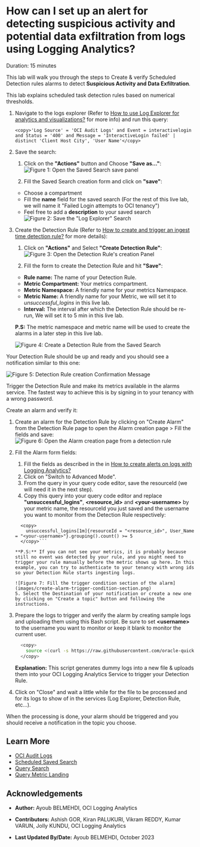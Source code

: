 # How can I set up an alert for detecting suspicious activity and potential data exfiltration from logs using Logging Analytics?

Duration: 15 minutes

This lab will walk you through the steps to Create & verify Scheduled Detection rules alarms to detect **Suspicious Activity and Data Exfiltration**.

This lab explains scheduled task detection rules based on numerical thresholds.

1. Navigate to the logs explorer (Refer to [How to use Log Explorer for analytics and visualizations?](?lab=sprint-log-explorer-for-analytics-and-visualizations) for more info) and run this query:

    ```MQL
    <copy>'Log Source' = 'OCI Audit Logs' and Event = interactivelogin and Status = '400' and Message = 'InteractiveLogin failed' | distinct 'Client Host City', 'User Name'</copy>
    ```

2. Save the search:

    1. Click on the **"Actions"** button and Choose **"Save as..."**:
    ![Figure 1: Open the Saved Search save panel](images/open-saved-search-save-panel.png)

    2. Fill the Saved Search creation form and click on **"save"**:
      - Choose a compartment
      - Fill the **name** field for the saved search (For the rest of this live lab, we will name it "Failed Login attempts to OCI tenancy")
      - Feel free to add a **description** to your saved search
    ![Figure 2: Save the "Log Explorer" Search](images/save-search-from-log-explorer.png)

3. Create the Detection Rule (Refer to [How to create and trigger an ingest time detection rule?](?lab=create-scheduled-search-detection-rule) for more details):

    1. Click on **"Actions"** and Select **"Create Detection Rule"**:
    ![Figure 3: Open the Detection Rule's creation Panel](images/open-detection-rule-creation-panel.png)

    2. Fill the form to create the Detection Rule and hit **"Save"**:

      - **Rule name:** The name of your Detection Rule.
      - **Metric Compartment:** Your metrics compartment.
      - **Metric Namespace:** A friendly name for your metrics Namespace.
      - **Metric Name:** A friendly name for your Metric, we will set it to *unsuccessful_logins* in this live lab.
      - **Interval:** The interval after which the Detection Rule should be re-run, We will set it to 5 min in this live lab.

      **P.S:** The metric namespace and metric name will be used to create the alarms in a later step in this live lab.

      ![Figure 4: Create a Detection Rule from the Saved Search](images/create-detection-rule-from-saved-search.png)

Your Detection Rule should be up and ready and you should see a notification similar to this one:

![Figure 5: Detection Rule creation Confirmation Message](images/detection-rule-creation-confirmation-message.png)

Trigger the Detection Rule and make its metrics available in the alarms service. The fastest way to achieve this is by signing in to your tenancy with a wrong password.

Create an alarm and verify it:

1. Create an alarm for the Detection Rule by clicking on "Create Alarm" from the Detection Rule page to open the Alarm creation page > Fill the fields and save:
  ![Figure 6: Open the Alarm creation page from a detection rule](images/open-alarm-creation-page-from-dr-page.png)

2. Fill the Alarm form fields:

    1. Fill the fields as described in the in [How to create alerts on logs with Logging Analytics?](?labs=sprint-alerts-on-logs-with-logging-analytics)
    2. Click on "Switch to Advanced Mode".
    3. From the query in your query code editor, save the resourceId (we will need it in the next step).
    4. Copy this query into your query code editor and replace **"unsuccessful_logins"**, **&lt;resource\_id>** and **&lt;your-username>** by your metric name, the resourceId you just saved and the username you want to monitor from the Detection Rule respectively:

      ```MQL
        <copy>
          unsuccessful_logins[1m]{resourceId = "<resource_id>", User_Name = "<your-username>"}.grouping().count() >= 5
        </copy>```

      **P.S:** If you can not see your metrics, it is probably because still no event was detected by your rule, and you might need to trigger your rule manually before the metric shows up here. In this example, you can try to authenticate to your tenancy with wrong ids so your Detection Rule starts ingesting logs.

      ![Figure 7: Fill the trigger condition section of the alarm](images/create-alarm-trigger-condition-section.png)
    5. Select the Destination of your notification or create a new one by clicking on "Create a topic" button and following the instructions.

3. Prepare the logs to trigger and verify the alarm by creating sample logs and uploading them using this Bash script. Be sure to set **&lt;username>** to the username you want to monitor or keep it blank to monitor the current user.

    ```bash
      <copy>
        source <(curl -s https://raw.githubusercontent.com/oracle-quickstart/oci-observability-and-management/master/utils/create-sprint-suspicious-activity-and-data-exfiltration-logs-script.sh) <username> > suspicious-activity-and-data-exfiltration-logs.log && python <(curl -s https://raw.githubusercontent.com/oracle-quickstart/oci-observability-and-management/master/utils/upload-logs-file-to-oci.py) -s "suspicious-activity-and-data-exfiltration-logs.log" -n "Live Labs Upload - You can delete it once you are done" -l "OCI Audit Logs" -f "suspicious-activity-and-data-exfiltration-logs.log"
      </copy>
    ```

    **Explanation:** This script generates dummy logs into a new file & uploads them into your OCI Logging Analytics Service to trigger your Detection Rule.

4. Click on "Close" and wait a little while for the file to be processed and for its logs to show of in the services (Log Explorer, Detection Rule, etc...).

When the processing is done, your alarm should be triggered and you should receive a notification in the topic you choose.

## Learn More

- [OCI Audit Logs](https://docs.oracle.com/en-us/iaas/Content/Audit/Concepts/auditoverview.htm)
- [Scheduled Saved Search](https://docs.oracle.com/en-us/iaas/logging-analytics/doc/create-schedule-run-saved-search.html#GUID-A37A3F93-BE74-4850-859D-C8D293781036)
- [Query Search](https://docs.oracle.com/en-us/iaas/logging-analytics/doc/query-search.html)
- [Query Metric Landing](https://docs.oracle.com/en-us/iaas/Content/Monitoring/Tasks/query-metric-landing.htm#top)

## Acknowledgements

- **Author:** Ayoub BELMEHDI, OCI Logging Analytics

- **Contributors:** Ashish GOR, Kiran PALUKURI, Vikram REDDY, Kumar VARUN, Jolly KUNDU, OCI Logging Analytics

- **Last Updated By/Date:** Ayoub BELMEHDI, October 2023
